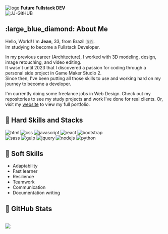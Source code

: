 ![logo](https://github.com/user-attachments/assets/0894beaf-f587-4d0a-983a-caf7fb551554) **Future Fullstack DEV**  
![JJ-GitHUB](https://github.com/user-attachments/assets/e5a04a97-ef18-4e36-8972-1819bf0128e2)

<!--About me-->
<h2>:large_blue_diamond: About Me</h2>

Hello, World! I'm <strong>Jean</strong>, 33, from Brazil 🇧🇷.<br>
Im studying to become a Fullstack Developer.

In my previous career (Architecture), I worked with 3D modeling, design, image retouching, and video editing.  
It wasn't until 2023 that I discovered a passion for coding through a personal side project in Game Maker Studio 2.  
Since then, I've been putting all those skills to use and working hard on my journey to become a developer.

I'm currently doing some freelance jobs in Web Design.
Check out my repositories to see my study projects and work I've done for real clients. Or, visit my <a href="https://jeanjusten.com" alt="www.jeanjusten.com">website</a> to view my full portfolio.

<!--Skills and Tools-->
**<h2>:large_blue_diamond: Hard Skills and Stacks</h2>**
![html](https://github.com/user-attachments/assets/002205c4-bfe9-4c72-92be-3a34d4af4474)
![css](https://github.com/user-attachments/assets/65cdf364-a879-419b-a574-73c838cef5f9)
![javascript](https://github.com/user-attachments/assets/4edc5d36-e588-4a1f-93f9-ade2368dab79)
![react](https://github.com/user-attachments/assets/b593dead-a2e7-4f0e-8163-20642a024831)
![bootstrap](https://github.com/user-attachments/assets/d92c5328-f5fc-44d2-9d41-3daaef0d6623)<br>
![sass](https://github.com/user-attachments/assets/1d493a24-6b0f-4b09-80dc-9821c33f8f99)
![gulp](https://github.com/user-attachments/assets/e52faaae-5663-4fab-8371-aace1d7c16e6)
![jquery](https://github.com/user-attachments/assets/7729a253-c03e-4bd3-85ba-c486c98dd4bc)
![nodejs](https://github.com/user-attachments/assets/86940e3d-173a-429f-a914-0dbf7afd6b00)
![python](https://github.com/user-attachments/assets/0ea71bd0-56ba-4a5e-b08a-e0c4f79a4851)

<!--Soft Skills-->
**<h2>:large_blue_diamond: Soft Skills</h2>**
- Adaptability  
- Fast learner  
- Resilience  
- Teamwork  
- Communication  
- Documentation writing

<!--Stats-->
**<h2>:large_blue_diamond: GitHub Stats</h2>**  
<img src="https://github-readme-stats.vercel.app/api/top-langs/?username=jeanjusten&theme=dracula"/>
